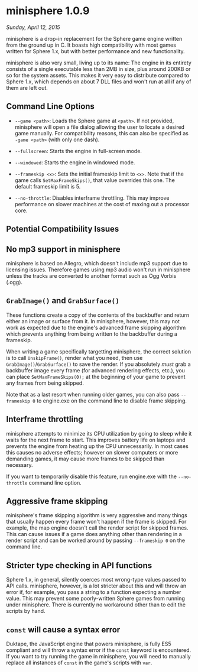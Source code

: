 minisphere 1.0.9
================

*Sunday, April 12, 2015*

minisphere is a drop-in replacement for the Sphere game engine written
from the ground up in C.  It boasts high compatibility with most games
written for Sphere 1.x, but with better performance and new
functionality.

minisphere is also very small, living up to its name: The engine in its
entirety consists of a single executable less than 2MB in size, plus
around 200KB or so for the system assets. This makes it very easy to
distribute compared to Sphere 1.x, which depends on about 7 DLL files
and won't run at all if any of them are left out.


Command Line Options
--------------------

* `--game <path>`: Loads the Sphere game at `<path>`. If not provided,
  minisphere will open a file dialog allowing the user to locate a
  desired game manually. For compatibility reasons, this can also be
  specified as `-game <path>` (with only one dash).

* `--fullscreen`: Starts the engine in full-screen mode.

* `--windowed`: Starts the engine in windowed mode.

* `--frameskip <x>`: Sets the initial frameskip limit to `<x>`. Note
  that if the game calls `SetMaxFrameSkips()`, that value overrides this
  one.  The default frameskip limit is 5.

* `--no-throttle`: Disables interframe throttling. This may improve
  performance on slower machines at the cost of maxing out a processor
  core.


Potential Compatibility Issues
------------------------------

No mp3 support in minisphere
----------------------------

minisphere is based on Allegro, which doesn't include mp3 support due
to licensing issues. Therefore games using mp3 audio won't run in
minisphere unless the tracks are converted to another format such as
Ogg Vorbis (.ogg).

`GrabImage()` and `GrabSurface()`
---------------------------------

These functions create a copy of the contents of the backbuffer and
return either an image or surface from it. In minisphere, however, this
may not work as expected due to the engine's advanced frame skipping
algorithm which prevents anything from being written to the backbuffer
during a frameskip.

When writing a game specifically targetting minisphere, the correct
solution is to call `UnskipFrame()`, render what you need, then use
`GrabImage()`/`GrabSurface()` to save the render. If you absolutely
*must* grab a backbuffer image every frame (for advanced rendering
effects, etc.), you can place `SetMaxFrameSkips(0);` at the beginning
of your game to prevent any frames from being skipped.

Note that as a last resort when running older games, you can also pass
`--frameskip 0` to engine.exe on the command line to disable frame
skipping.

Interframe throttling
---------------------

minisphere attempts to minimize its CPU utilization by going to sleep
while it waits for the next frame to start. This improves battery life
on laptops and prevents the engine from heating up the CPU
unnecessarily. In most cases this causes no adverse effects; however on
slower computers or more demanding games, it may cause more frames to be
skipped than necessary.

If you want to temporarily disable this feature, run engine.exe with the
`--no-throttle` command line option.

Aggressive frame skipping
-------------------------

minisphere's frame skipping algorithm is very aggressive and many things
that usually happen every frame won't happen if the frame is skipped.
For example, the map engine doesn't call the render script for skipped
frames. This can cause issues if a game does anything other than
rendering in a render script and can be worked around by passing
`--frameskip 0` on the command line.

Stricter type checking in API functions
---------------------------------------

Sphere 1.x, in general, silently coerces most wrong-type values passed
to API calls. minisphere, however, is a lot stricter about this and will
throw an error if, for example, you pass a string to a function
expecting a number value. This may prevent some poorly-written Sphere
games from running under minisphere. There is currently no workaround
other than to edit the scripts by hand.

`const` will cause a syntax error
---------------------------------

Duktape, the JavaScript engine that powers minisphere, is fully ES5
compliant and will throw a syntax error if the `const` keyword is
encountered. If you want to try running the game in minisphere, you will
need to manually replace all instances of `const` in the game's scripts
with `var`.
